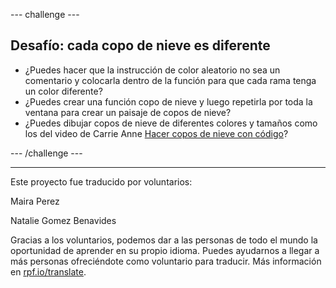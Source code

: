 --- challenge ---

## Desafío: cada copo de nieve es diferente

- ¿Puedes hacer que la instrucción de color aleatorio no sea un comentario y colocarla dentro de la función para que cada rama tenga un color diferente?
- ¿Puedes crear una función copo de nieve y luego repetirla por toda la ventana para crear un paisaje de copos de nieve?
- ¿Puedes dibujar copos de nieve de diferentes colores y tamaños como los del video de Carrie Anne [Hacer copos de nieve con código](https://www.youtube.com/watch?v=DHmeX7YTHBY)?

--- /challenge ---


***
Este proyecto fue traducido por voluntarios:

Maira Perez

Natalie Gomez Benavides

Gracias a los voluntarios, podemos dar a las personas de todo el mundo la oportunidad de aprender en su propio idioma. Puedes ayudarnos a llegar a más personas ofreciéndote como voluntario para traducir. Más información en [rpf.io/translate](https://rpf.io/translate).